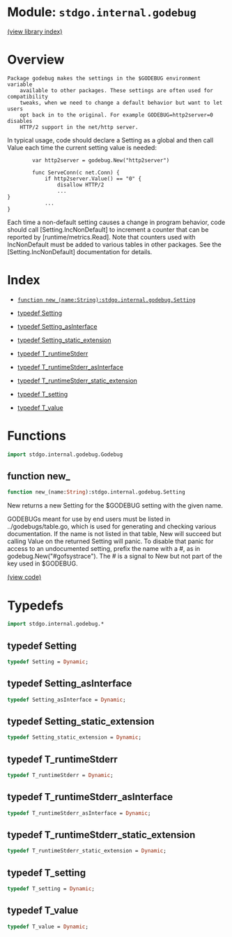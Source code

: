 # Module: `stdgo.internal.godebug`

[(view library index)](../../stdgo.md)


# Overview


```
Package godebug makes the settings in the $GODEBUG environment variable
    available to other packages. These settings are often used for compatibility
    tweaks, when we need to change a default behavior but want to let users
    opt back in to the original. For example GODEBUG=http2server=0 disables
    HTTP/2 support in the net/http server.
```

In typical usage, code should declare a Setting as a global
and then call Value each time the current setting value is needed:  

```
    	var http2server = godebug.New("http2server")
```
```
    	func ServeConn(c net.Conn) {
    		if http2server.Value() == "0" {
    			disallow HTTP/2
    			...
}
    		...
}
```

Each time a non\-default setting causes a change in program behavior,
code should call \[Setting.IncNonDefault\] to increment a counter that can
be reported by \[runtime/metrics.Read\].
Note that counters used with IncNonDefault must be added to
various tables in other packages. See the \[Setting.IncNonDefault\]
documentation for details.  

# Index


- [`function new_(name:String):stdgo.internal.godebug.Setting`](<#function-new_>)

- [typedef Setting](<#typedef-setting>)

- [typedef Setting\_asInterface](<#typedef-setting_asinterface>)

- [typedef Setting\_static\_extension](<#typedef-setting_static_extension>)

- [typedef T\_runtimeStderr](<#typedef-t_runtimestderr>)

- [typedef T\_runtimeStderr\_asInterface](<#typedef-t_runtimestderr_asinterface>)

- [typedef T\_runtimeStderr\_static\_extension](<#typedef-t_runtimestderr_static_extension>)

- [typedef T\_setting](<#typedef-t_setting>)

- [typedef T\_value](<#typedef-t_value>)

# Functions


```haxe
import stdgo.internal.godebug.Godebug
```


## function new\_


```haxe
function new_(name:String):stdgo.internal.godebug.Setting
```



New returns a new Setting for the $GODEBUG setting with the given name.  


GODEBUGs meant for use by end users must be listed in ../godebugs/table.go,
which is used for generating and checking various documentation.
If the name is not listed in that table, New will succeed but calling Value
on the returned Setting will panic.
To disable that panic for access to an undocumented setting,
prefix the name with a \#, as in godebug.New\("\#gofsystrace"\).
The \# is a signal to New but not part of the key used in $GODEBUG.  

[\(view code\)](<./Godebug.hx#L45>)


# Typedefs


```haxe
import stdgo.internal.godebug.*
```


## typedef Setting


```haxe
typedef Setting = Dynamic;
```


## typedef Setting\_asInterface


```haxe
typedef Setting_asInterface = Dynamic;
```


## typedef Setting\_static\_extension


```haxe
typedef Setting_static_extension = Dynamic;
```


## typedef T\_runtimeStderr


```haxe
typedef T_runtimeStderr = Dynamic;
```


## typedef T\_runtimeStderr\_asInterface


```haxe
typedef T_runtimeStderr_asInterface = Dynamic;
```


## typedef T\_runtimeStderr\_static\_extension


```haxe
typedef T_runtimeStderr_static_extension = Dynamic;
```


## typedef T\_setting


```haxe
typedef T_setting = Dynamic;
```


## typedef T\_value


```haxe
typedef T_value = Dynamic;
```


